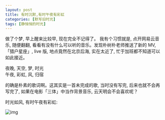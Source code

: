 ```yaml
---
layout: post
title: 有时沉默,有时午夜有彩虹
categories: [默写旧时光]
tags: [静悄悄的时光]
---
```


做了个梦, 早上醒来比较早, 现在完全不记得了。 我有个习惯就是, 点开网易云音乐, 随便翻翻, 看看有没有什么可以听的音乐。发现朴树朴老师推送了新的 MV, 「猎户星座」, live 版, 地点竟然在北京后海, 实在太近了, 忙于加班都不知道可以如此接近。

夜晚, 天空, 梦, 时光  
午夜, 彩虹, 风, 归宿  

的确是朴素的歌词啊。这其实是一首未完成的歌, 当时没有写完, 后来也就不会再写完了, 如果在电影「三体」中当作背景音乐, 云天明会不会喜欢呢？

时光如风, 有时午夜有彩虹:

![img](https://wx1.sinaimg.cn/mw1024/6c9ce165ly1fnw4ldbialj20pi0h0avx.jpg)
